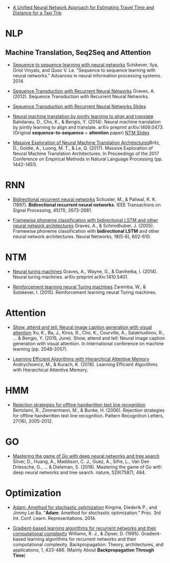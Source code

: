 * [A Unified Neural Network Approach for Estimating Travel Time and Distance for a Taxi Trip](https://arxiv.org/pdf/1710.04350.pdf)

# NLP
## Machine Translation, Seq2Seq and Attention 
* [Sequence to sequence learning with neural networks](https://papers.nips.cc/paper/5346-sequence-to-sequence-learning-with-neural-networks.pdf) Sutskever, Ilya, Oriol Vinyals, and Quoc V. Le. "Sequence to sequence learning with neural networks." Advances in neural information processing systems. 2014.

* [Sequence Transduction with Recurrent Neural Networks](www.cs.toronto.edu/~graves/icml_2012.pdf) Graves, A. (2012). Sequence Transduction with Recurrent Neural Networks.
* [Sequence Transduction with Recurrent Neural Networks Slides](https://www.cs.toronto.edu/~graves/seq_trans_slides.pdf)

* [Neural machine translation by jointly learning to align and translate](https://arxiv.org/pdf/1409.0473.pdf) Bahdanau, D., Cho, K., & Bengio, Y. (2014). Neural machine translation by jointly learning to align and translate. arXiv preprint arXiv:1409.0473. (Original **sequence-to-sequence** + **attention** paper) [NTM Slides](http://www.roeeaharoni.com/NMT_slides.pdf)

* [Massive Exploration of Neural Machine Translation Architectures](http://www.aclweb.org/anthology/D17-1151)Britz, D., Goldie, A., Luong, M. T., & Le, Q. (2017). Massive Exploration of Neural Machine Translation Architectures. In Proceedings of the 2017 Conference on Empirical Methods in Natural Language Processing (pp. 1442-1451).


# RNN
* [Bidirectional recurrent neural networks](http://www.cs.cmu.edu/afs/cs/user/bhiksha/WWW/courses/deeplearning/Fall.2016/pdfs/Schuster97_BRNN.pdf) 
Schuster, M., & Paliwal, K. K. (1997). **Bidirectional recurrent neural networks**. IEEE Transactions on Signal Processing, 45(11), 2673-2681.

* [Framewise phoneme classification with bidirectional LSTM and other neural network architectures](http://wwwknoll.informatik.tu-muenchen.de/pub/Main/Publications/Graves2005b.pdf) Graves, A., & Schmidhuber, J. (2005). Framewise phoneme classification with **bidirectional LSTM** and other neural network architectures. Neural Networks, 18(5-6), 602-610. 

# NTM
* [Neural turing machines](https://arxiv.org/pdf/1410.5401.pdf) Graves, A., Wayne, G., & Danihelka, I. (2014). Neural turing machines. arXiv preprint arXiv:1410.5401.

* [Reinforcement learning neural Turing machines](https://arxiv.org/pdf/1505.00521.pdf) Zaremba, W., & Sutskever, I. (2015). Reinforcement learning neural Turing machines.

# Attention
 * [Show, attend and tell: Neural image caption generation with visual attention](http://proceedings.mlr.press/v37/xuc15.pdf)
 Xu, K., Ba, J., Kiros, R., Cho, K., Courville, A., Salakhudinov, R., ... & Bengio, Y. (2015, June). Show, attend and tell: Neural image caption generation with visual attention. In International conference on machine learning (pp. 2048-2057).
 
 * [Learning Efficient Algorithms with Hierarchical Attentive Memory](https://pdfs.semanticscholar.org/2fca/50789703349f23dd5db3ee9dd20ad5cfc9d9.pdf) Andrychowicz, M., & Kurach, K. (2016). Learning Efficient Algorithms with Hierarchical Attentive Memory.

# HMM
* [Rejection strategies for offline handwritten text line recognition](http://www.xbrain.ch/d/2006_prl.pdf) Bertolami, R., Zimmermann, M., & Bunke, H. (2006). Rejection strategies for offline handwritten text line recognition. Pattern Recognition Letters, 27(16), 2005-2012.

# GO
* [Mastering the game of Go with deep neural networks and tree search](http://home.ustc.edu.cn/~ustcsh/py2016/data/nature16961.pdf) Silver, D., Huang, A., Maddison, C. J., Guez, A., Sifre, L., Van Den Driessche, G., ... & Dieleman, S. (2016). Mastering the game of Go with deep neural networks and tree search. nature, 529(7587), 484.


# Optimization
* [Adam: Amethod for stochastic optimization](https://arxiv.org/pdf/1412.6980.pdf) Kingma, Diederik P., and Jimmy Lei Ba. "**Adam**: Amethod for stochastic optimization." Proc. 3rd Int. Conf. Learn. Representations. 2014.

* [Gradient-based learning algorithms for recurrent networks and their computational complexity](https://pdfs.semanticscholar.org/cccd/3fd7a45e7643f26391bd539ffbede0690f36.pdf) Williams, R. J., & Zipser, D. (1995). Gradient-based learning algorithms for recurrent networks and their computational complexity. Backpropagation: Theory, architectures, and applications, 1, 433-486. (Mainly About **Backpropagation Through Time**)

